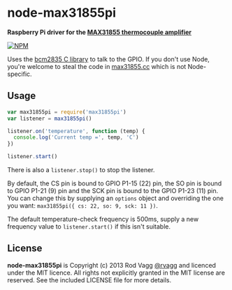 # node-max31855pi

**Raspberry Pi driver for the [MAX31855 thermocouple amplifier](http://www.adafruit.com/products/269)**

[![NPM](https://nodei.co/npm/max31855pi.png)](https://nodei.co/npm/max31855pi/)

Uses the [bcm2835 C library](http://www.airspayce.com/mikem/bcm2835/) to talk to the GPIO. If you don't use Node, you're welcome to steal the code in [max31855.cc](src/max31855.cc) which is not Node-specific.

## Usage

```js
var max31855pi = require('max31855pi')
var listener = max31855pi()

listener.on('temperature', function (temp) {
  console.log('Current temp =', temp, 'C')
})

listener.start()
```

There is also a `listener.stop()` to stop the listener.

By default, the CS pin is bound to GPIO P1-15 (22) pin, the SO pin is bound to GPIO P1-21 (9) pin and the SCK pin is bound to the GPIO P1-23 (11) pin. You can change this by supplying an `options` object and overriding the one you want: `max31855pi({ cs: 22, so: 9, sck: 11 })`.

The default temperature-check frequency is 500ms, supply a new frequency value to `listener.start()` if this isn't suitable.

## License

**node-max31855pi** is Copyright (c) 2013 Rod Vagg [@rvagg](https://twitter.com/rvagg) and licenced under the MIT licence. All rights not explicitly granted in the MIT license are reserved. See the included LICENSE file for more details.